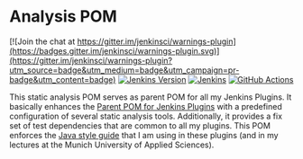 # Analysis POM

[![Join the chat at https://gitter.im/jenkinsci/warnings-plugin](https://badges.gitter.im/jenkinsci/warnings-plugin.svg)](https://gitter.im/jenkinsci/warnings-plugin?utm_source=badge&utm_medium=badge&utm_campaign=pr-badge&utm_content=badge)
[![Jenkins Version](https://img.shields.io/badge/Jenkins-2.462.2-green.svg?label=min.%20Jenkins)](https://jenkins.io/download/)
[![Jenkins](https://ci.jenkins.io/job/Plugins/job/analysis-pom-plugin/job/main/badge/icon?subject=Jenkins%20CI)](https://ci.jenkins.io/job/Plugins/job/analysis-pom-plugin/job/main/)
[![GitHub Actions](https://github.com/jenkinsci/analysis-pom-plugin/workflows/GitHub%20CI/badge.svg)](https://github.com/jenkinsci/analysis-pom-plugin/actions)

This static analysis POM serves as parent POM for all my Jenkins Plugins. It basically enhances the 
[Parent POM for Jenkins Plugins](https://github.com/jenkinsci/plugin-pom) 
with a predefined configuration of several static analysis tools. Additionally, it provides a fix set of test dependencies that are common
to all my plugins. This POM enforces the [Java style guide](https://github.com/uhafner/codingstyle) that I am using
in these plugins (and in my lectures at the Munich University of Applied Sciences).


